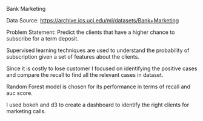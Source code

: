 Bank Marketing

Data Source: https://archive.ics.uci.edu/ml/datasets/Bank+Marketing

Problem Statement: Predict the clients that have a higher chance to subscribe for a term deposit.

Supervised learning techniques are used to understand the probability of subscription given a set of features about the clients.

Since it is costly to lose customer I focused on identifying the positive cases and compare the recall to find all the relevant cases in dataset.

Random Forest model is chosen for its performance in terms of recall and auc score.

I used bokeh and d3 to create a dashboard to identify the right clients for marketing calls. 
